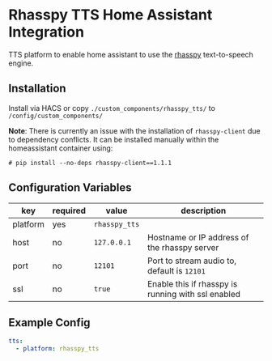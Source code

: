 # Rhasspy TTS Home Assistant Integration
TTS platform to enable home assistant to use the [rhasspy](https://rhasspy.readthedocs.io/en/latest/) text-to-speech engine.

## Installation

Install via HACS or copy `./custom_components/rhasspy_tts/` to `/config/custom_components/`

**Note**: There is currently an issue with the installation of `rhasspy-client` due to dependency conflicts. It can be installed manually
within the homeassistant container using:

```
# pip install --no-deps rhasspy-client==1.1.1
```

## Configuration Variables

|  key    | required | value             | description |
|---------|----------|-------------------|-------------|
|platform | yes      | `rhasspy_tts`     |             |
|host     | no       | `127.0.0.1`       | Hostname or IP address of the rhasspy server |
| port    | no       | `12101`            | Port to stream audio to, default is `12101` |
| ssl     | no       | `true`            | Enable this if rhasspy is running with ssl enabled |

## Example Config

```yaml
tts:
  - platform: rhasspy_tts
```